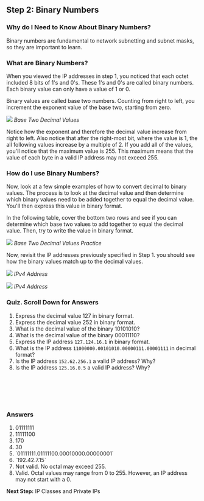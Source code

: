 
## Step 2: Binary Numbers

### Why do I Need to Know About Binary Numbers?
Binary numbers are fundamental to network subnetting and subnet masks, so they are important to learn.

### What are Binary Numbers?
When you viewed the IP addresses in step 1, you noticed that each octet included 8 bits of 1's and 0's. These 1's and 0's are called binary numbers. Each binary value can only have a value of 1 or 0.

Binary values are called base two numbers. Counting from right to left, you increment the exponent value of the base two, starting from zero.

![](/posts/files/networking-103/assets/images/basetwo.png)
*Base Two Decimal Values*

Notice how the exponent and therefore the decimal value increase from right to left. Also notice that after the right-most bit, where the value is 1, the all following values increase by a multiple of 2. If you add all of the values, you'll notice that the maximum value is 255. This maximum means that the value of each byte in a valid IP address may not exceed 255.


### How do I use Binary Numbers?
Now, look at a few simple examples of how to convert decimal to binary values. The process is to look at the decimal value and then determine which binary values need to be added together to equal the decimal value. You'll then express this value in binary format.

In the following table, cover the bottom two rows and see if you can determine which base two values to add together to equal the decimal value. Then, try to write the value in binary format.

![](/posts/files/networking-103/assets/images/basetwo1.png)
*Base Two Decimal Values Practice*

Now, revisit the IP addresses previously specified in Step 1. you should see how the binary values match up to the decimal values.

![](/posts/files/networking-103/assets/images/ipv4.png)
*IPv4 Address*

![](/posts/files/networking-103/assets/images/ipv4a.png)
*IPv4 Address*


### Quiz. Scroll Down for Answers
1. Express the decimal value 127 in binary format.
2. Express the decimal value 252 in binary format.
3. What is the decimal value of the binary 10101010?
4. What is the decimal value of the binary 00011110?
5. Express the IP address `127.124.16.1` in binary format.
6. What is the IP address `11000000.00101010.00000111.00001111` in decimal format?
7. Is the IP address `152.62.256.1` a valid IP address?  Why?
8. Is the IP address `125.16.0.5` a valid IP address? Why?
<br/>
<br/>
<br/>
<br/>

### Answers
<ol>
<li>01111111
<li>11111100
<li>170
<li>30
<li>`01111111.01111100.00010000.00000001`
<li>`192.42.7.15`
<li>Not valid. No octal may exceed 255.
<li>Valid. Octal values may range from 0 to 255. However, an IP address may not start with a 0.
</ol>

**Next Step:**  IP Classes and Private IPs
